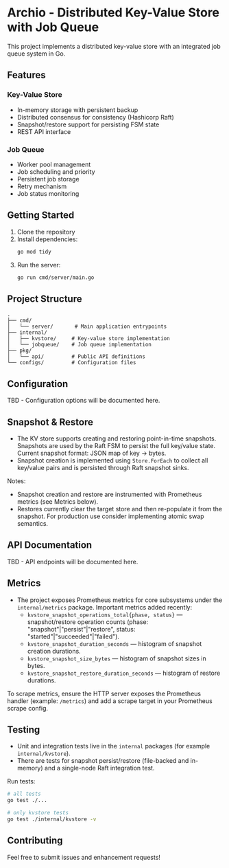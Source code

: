 # Archio - Distributed Key-Value Store with Job Queue

This project implements a distributed key-value store with an integrated job queue system in Go.

## Features

### Key-Value Store
- In-memory storage with persistent backup
- Distributed consensus for consistency (Hashicorp Raft)
- Snapshot/restore support for persisting FSM state
- REST API interface

### Job Queue
- Worker pool management
- Job scheduling and priority
- Persistent job storage
- Retry mechanism
- Job status monitoring

## Getting Started

1. Clone the repository
2. Install dependencies:
   ```bash
   go mod tidy
   ```
3. Run the server:
   ```bash
   go run cmd/server/main.go
   ```

## Project Structure

```
.
├── cmd/
│   └── server/       # Main application entrypoints
├── internal/
│   ├── kvstore/     # Key-value store implementation
│   └── jobqueue/    # Job queue implementation
├── pkg/
│   └── api/         # Public API definitions
└── configs/         # Configuration files
```

## Configuration

TBD - Configuration options will be documented here.

## Snapshot & Restore

- The KV store supports creating and restoring point-in-time snapshots. Snapshots are used by the Raft FSM to persist the full key/value state. Current snapshot format: JSON map of key -> bytes.
- Snapshot creation is implemented using `Store.ForEach` to collect all key/value pairs and is persisted through Raft snapshot sinks.

Notes:
- Snapshot creation and restore are instrumented with Prometheus metrics (see Metrics below).
- Restores currently clear the target store and then re-populate it from the snapshot. For production use consider implementing atomic swap semantics.

## API Documentation

TBD - API endpoints will be documented here.

## Metrics

- The project exposes Prometheus metrics for core subsystems under the `internal/metrics` package. Important metrics added recently:
  - `kvstore_snapshot_operations_total{phase, status}` — snapshot/restore operation counts (phase: "snapshot"|"persist"|"restore", status: "started"|"succeeded"|"failed").
  - `kvstore_snapshot_duration_seconds` — histogram of snapshot creation durations.
  - `kvstore_snapshot_size_bytes` — histogram of snapshot sizes in bytes.
  - `kvstore_snapshot_restore_duration_seconds` — histogram of restore durations.

To scrape metrics, ensure the HTTP server exposes the Prometheus handler (example: `/metrics`) and add a scrape target in your Prometheus scrape config.

## Testing

- Unit and integration tests live in the `internal` packages (for example `internal/kvstore`).
- There are tests for snapshot persist/restore (file-backed and in-memory) and a single-node Raft integration test.

Run tests:

```bash
# all tests
go test ./...

# only kvstore tests
go test ./internal/kvstore -v
```

## Contributing

Feel free to submit issues and enhancement requests!

